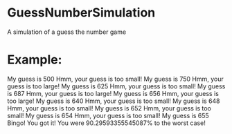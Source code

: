 # GuessNumberSimulation
A simulation of a guess the number game

# Example: 
My guess is 500
Hmm, your guess is too small!
My guess is 750
Hmm, your guess is too large!
My guess is 625
Hmm, your guess is too small!
My guess is 687
Hmm, your guess is too large!
My guess is 656
Hmm, your guess is too large!
My guess is 640
Hmm, your guess is too small!
My guess is 648
Hmm, your guess is too small!
My guess is 652
Hmm, your guess is too small!
My guess is 654
Hmm, your guess is too small!
My guess is 655
Bingo! You got it!
You were 90.29593355545087% to the worst case!

